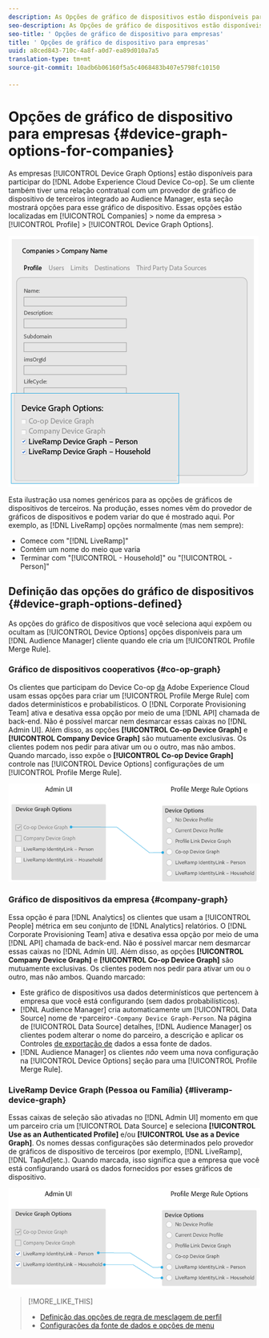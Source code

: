 ```yaml
---
description: As Opções de gráfico de dispositivos estão disponíveis para empresas que participam do Adobe Experience Cloud Device Co-op. Se um cliente também tiver uma relação contratual com um provedor de gráfico de dispositivo de terceiros integrado ao Audience Manager, esta seção mostrará opções para esse gráfico de dispositivo. Essas opções estão localizadas em Empresas > nome da empresa > Perfil > Opções de gráfico de dispositivo.
seo-description: As Opções de gráfico de dispositivos estão disponíveis para empresas que participam do Adobe Experience Cloud Device Co-op. Se um cliente também tiver uma relação contratual com um provedor de gráfico de dispositivo de terceiros integrado ao Audience Manager, esta seção mostrará opções para esse gráfico de dispositivo. Essas opções estão localizadas em Empresas > nome da empresa > Perfil > Opções de gráfico de dispositivo.
seo-title: ' Opções de gráfico de dispositivo para empresas'
title: ' Opções de gráfico de dispositivo para empresas'
uuid: a8ced843-710c-4a8f-a0d7-ea89d010a7a5
translation-type: tm+mt
source-git-commit: 10adb6b06160f5a5c4068483b407e5798fc10150

---
```



# Opções de gráfico de dispositivo para empresas {#device-graph-options-for-companies}

As empresas [!UICONTROL Device Graph Options] estão disponíveis para participar do [!DNL Adobe Experience Cloud Device Co-op]. Se um cliente também tiver uma relação contratual com um provedor de gráfico de dispositivo de terceiros integrado ao Audience Manager, esta seção mostrará opções para esse gráfico de dispositivo. Essas opções estão localizadas em [!UICONTROL Companies] &gt; nome da empresa &gt; [!UICONTROL Profile] &gt; [!UICONTROL Device Graph Options].

![](assets/adminUIdataSource.png)

Esta ilustração usa nomes genéricos para as opções de gráficos de dispositivos de terceiros. Na produção, esses nomes vêm do provedor de gráficos de dispositivos e podem variar do que é mostrado aqui. Por exemplo, as [!DNL LiveRamp] opções normalmente (mas nem sempre):

* Comece com "[!DNL LiveRamp]"
* Contém um nome do meio que varia
* Terminar com "[!UICONTROL - Household]" ou "[!UICONTROL -Person]"

## Definição das opções do gráfico de dispositivos {#device-graph-options-defined}

As opções do gráfico de dispositivos que você seleciona aqui expõem ou ocultam as [!UICONTROL Device Options] opções disponíveis para um [!DNL Audience Manager] cliente quando ele cria um [!UICONTROL Profile Merge Rule].

### Gráfico de dispositivos cooperativos {#co-op-graph}

Os clientes que participam do Device Co-op [da](https://marketing.adobe.com/resources/help/en_US/mcdc/) Adobe Experience Cloud usam essas opções para criar um [!UICONTROL Profile Merge Rule] com dados [](https://marketing.adobe.com/resources/help/en_US/mcdc/mcdc-links.html)determinísticos e probabilísticos. O [!DNL Corporate Provisioning Team] ativa e desativa essa opção por meio de uma [!DNL API] chamada de back-end. Não é possível marcar nem desmarcar essas caixas no [!DNL Admin UI]. Além disso, as opções **[!UICONTROL Co-op Device Graph]** e **[!UICONTROL Company Device Graph]** são mutuamente exclusivas. Os clientes podem nos pedir para ativar um ou o outro, mas não ambos. Quando marcado, isso expõe o **[!UICONTROL Co-op Device Graph]** controle nas [!UICONTROL Device Options] configurações de um [!UICONTROL Profile Merge Rule].

![](assets/adminUI1.png)

### Gráfico de dispositivos da empresa {#company-graph}

Essa opção é para [!DNL Analytics] os clientes que usam a [!UICONTROL People] métrica em seu conjunto de [!DNL Analytics] relatórios. O [!DNL Corporate Provisioning Team] ativa e desativa essa opção por meio de uma [!DNL API] chamada de back-end. Não é possível marcar nem desmarcar essas caixas no [!DNL Admin UI]. Além disso, as opções **[!UICONTROL Company Device Graph]** e **[!UICONTROL Co-op Device Graph]** são mutuamente exclusivas. Os clientes podem nos pedir para ativar um ou o outro, mas não ambos. Quando marcado:

* Este gráfico de dispositivos usa dados determinísticos que pertencem à empresa que você está configurando (sem dados probabilísticos).
* [!DNL Audience Manager] cria automaticamente um [!UICONTROL Data Source] nome de `*`parceiro`*-Company Device Graph-Person`. Na página de [!UICONTROL Data Source] detalhes, [!DNL Audience Manager] os clientes podem alterar o nome do parceiro, a descrição e aplicar os Controles [de exportação de](https://marketing.adobe.com/resources/help/en_US/aam/c_dec.html) dados a essa fonte de dados.
* [!DNL Audience Manager] os clientes *não* veem uma nova configuração na [!UICONTROL Device Options] seção para uma [!UICONTROL Profile Merge Rule].

### LiveRamp Device Graph (Pessoa ou Família) {#liveramp-device-graph}

Essas caixas de seleção são ativadas no [!DNL Admin UI] momento em que um parceiro cria um [!UICONTROL Data Source] e seleciona **[!UICONTROL Use as an Authenticated Profile]** e/ou **[!UICONTROL Use as a Device Graph]**. Os nomes dessas configurações são determinados pelo provedor de gráficos de dispositivo de terceiros (por exemplo, [!DNL LiveRamp], [!DNL TapAd]etc.). Quando marcada, isso significa que a empresa que você está configurando usará os dados fornecidos por esses gráficos de dispositivo.

![](assets/adminUI2.png)

>[!MORE_LIKE_THIS]
>
>* [Definição das opções de regra de mesclagem de perfil](https://marketing.adobe.com/resources/help/en_US/aam/merge-rule-definitions.html)
>* [Configurações da fonte de dados e opções de menu](https://marketing.adobe.com/resources/help/en_US/aam/datasource-settings-definitions.html)

